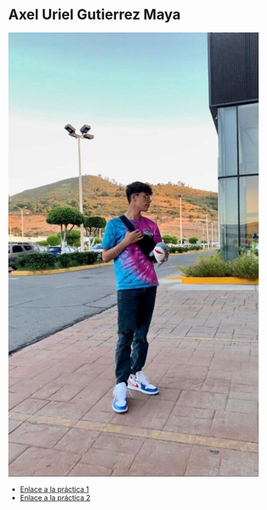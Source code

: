 # Axel Uriel Gutierrez Maya
![Foto](./img/Axel.jpeg)

- [Enlace a la práctica 1](enlace/a/la/presentación)
- [Enlace a la práctica 2](practica-2.md)
